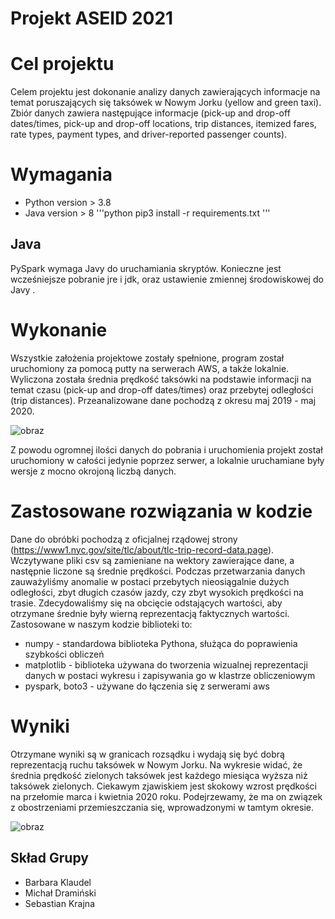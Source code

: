 # Projekt ASEID 2021

# Cel projektu
Celem projektu jest dokonanie analizy danych zawierających informacje na temat poruszających się taksówek w Nowym Jorku (yellow and green taxi). Zbiór danych zawiera następujące informacje (pick-up and drop-off dates/times, pick-up and drop-off locations, trip distances, itemized fares, rate types, payment types, and driver-reported passenger counts).

# Wymagania
* Python version > 3.8
* Java version > 8
'''python
pip3 install -r requirements.txt
'''

## Java
PySpark wymaga Javy do uruchamiania skryptów. Konieczne jest wcześniejsze pobranie jre i jdk, oraz ustawienie zmiennej środowiskowej do Javy .

# Wykonanie
Wszystkie założenia projektowe zostały spełnione, program został uruchomiony za pomocą putty na serwerach AWS, a także lokalnie. Wyliczona została średnia prędkość taksówki na podstawie informacji na temat czasu (pick-up and drop-off dates/times) oraz przebytej odległości (trip distances). Przeanalizowane dane pochodzą z okresu maj 2019 - maj 2020.

![obraz](https://user-images.githubusercontent.com/51135031/134080645-3ad89005-f037-4f2e-8c81-ec4c0189bc5c.png)

Z powodu ogromnej ilości danych do pobrania i uruchomienia projekt został uruchomiony w całości jedynie poprzez serwer, a lokalnie uruchamiane były wersje z mocno okrojoną liczbą danych.

# Zastosowane rozwiązania w kodzie
Dane do obróbki pochodzą z oficjalnej rządowej strony (https://www1.nyc.gov/site/tlc/about/tlc-trip-record-data.page). Wczytywane pliki csv są zamieniane na wektory zawierające dane, a następnie liczone są średnie prędkości. Podczas przetwarzania danych zauważyliśmy anomalie w postaci przebytych nieosiągalnie dużych odległości, zbyt długich czasów jazdy, czy zbyt wysokich prędkości na trasie. Zdecydowaliśmy się na obcięcie odstających wartości, aby otrzymane średnie były wierną reprezentacją faktycznych wartości.
Zastosowane w naszym kodzie biblioteki to:
* numpy - standardowa biblioteka Pythona, służąca do poprawienia szybkości obliczeń
* matplotlib - biblioteka używana do tworzenia wizualnej reprezentacji danych w postaci wykresu i zapisywania go w klastrze obliczeniowym
* pyspark, boto3 - używane do łączenia się z serwerami aws

# Wyniki
Otrzymane wyniki są w granicach rozsądku i wydają się być dobrą reprezentacją ruchu taksówek w Nowym Jorku. Na wykresie widać, że średnia prędkość zielonych taksówek jest każdego miesiąca wyższa niż taksówek zielonych. Ciekawym zjawiskiem jest skokowy wzrost prędkości na przełomie marca i kwietnia 2020 roku. Podejrzewamy, że ma on związek z obostrzeniami przemieszczania się, wprowadzonymi w tamtym okresie.

![obraz](https://user-images.githubusercontent.com/51135031/134083068-5c1f7bcb-ff51-4f9a-b2a0-90d2524984d1.png)

## Skład Grupy
* Barbara Klaudel
* Michał Dramiński
* Sebastian Krajna

